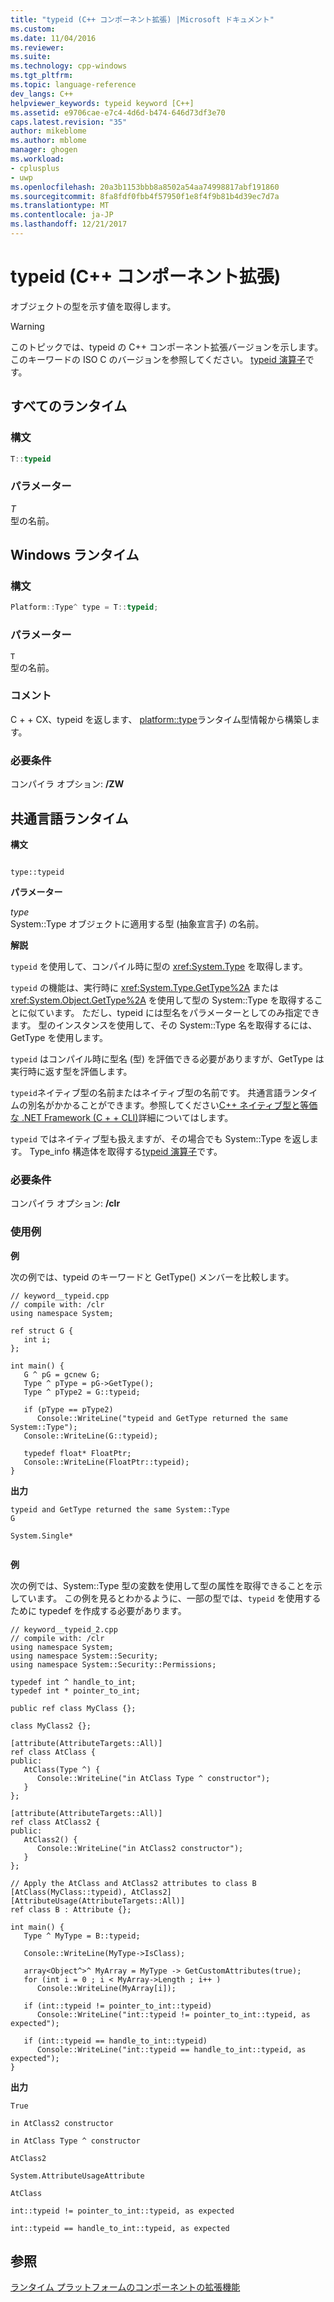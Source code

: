 ```yaml
---
title: "typeid (C++ コンポーネント拡張) |Microsoft ドキュメント"
ms.custom: 
ms.date: 11/04/2016
ms.reviewer: 
ms.suite: 
ms.technology: cpp-windows
ms.tgt_pltfrm: 
ms.topic: language-reference
dev_langs: C++
helpviewer_keywords: typeid keyword [C++]
ms.assetid: e9706cae-e7c4-4d6d-b474-646d73df3e70
caps.latest.revision: "35"
author: mikeblome
ms.author: mblome
manager: ghogen
ms.workload:
- cplusplus
- uwp
ms.openlocfilehash: 20a3b1153bbb8a8502a54aa74998817abf191860
ms.sourcegitcommit: 8fa8fdf0fbb4f57950f1e8f4f9b81b4d39ec7d7a
ms.translationtype: MT
ms.contentlocale: ja-JP
ms.lasthandoff: 12/21/2017
---
```

# <a name="typeid--c-component-extensions"></a>typeid (C++ コンポーネント拡張)
オブジェクトの型を示す値を取得します。  
  
> [!WARNING]
>  このトピックでは、typeid の C++ コンポーネント拡張バージョンを示します。 このキーワードの ISO C のバージョンを参照してください。 [typeid 演算子](../cpp/typeid-operator.md)です。  
  
## <a name="all-runtimes"></a>すべてのランタイム  
  
### <a name="syntax"></a>構文  
  
```cpp  
T::typeid  
```  
  
### <a name="parameters"></a>パラメーター  
 *T*  
 型の名前。  
  
## <a name="windows-runtime"></a>Windows ランタイム  
  
### <a name="syntax"></a>構文  
  
```cpp  
Platform::Type^ type = T::typeid;  
```  
  
### <a name="parameters"></a>パラメーター  
 `T`  
 型の名前。  
  
### <a name="remarks"></a>コメント  
 C + + CX、typeid を返します、 [platform::type](../cppcx/platform-type-class.md)ランタイム型情報から構築します。  
  
### <a name="requirements"></a>必要条件  
 コンパイラ オプション: **/ZW**  
  
## <a name="common-language-runtime"></a>共通言語ランタイム 
 **構文**  
  
```  
  
type::typeid  
```  
  
 **パラメーター**  
  
 *type*  
 System::Type オブジェクトに適用する型 (抽象宣言子) の名前。  
  
 **解説**  
  
 `typeid` を使用して、コンパイル時に型の <xref:System.Type> を取得します。  
  
 `typeid` の機能は、実行時に <xref:System.Type.GetType%2A> または <xref:System.Object.GetType%2A> を使用して型の System::Type を取得することに似ています。 ただし、typeid には型名をパラメーターとしてのみ指定できます。  型のインスタンスを使用して、その System::Type 名を取得するには、GetType を使用します。  
  
 `typeid` はコンパイル時に型名 (型) を評価できる必要がありますが、GetType は実行時に返す型を評価します。  
  
 `typeid`ネイティブ型の名前またはネイティブ型の名前です。 共通言語ランタイムの別名がかかることができます。参照してください[C++ ネイティブ型と等価な .NET Framework (C + + CLI)](../dotnet/dotnet-framework-equivalents-to-cpp-native-types-cpp-cli.md)詳細についてはします。  
  
 `typeid` ではネイティブ型も扱えますが、その場合でも System::Type を返します。  Type_info 構造体を取得する[typeid 演算子](../cpp/typeid-operator.md)です。  
  
### <a name="requirements"></a>必要条件  
 コンパイラ オプション: **/clr**  
  
### <a name="examples"></a>使用例  
 **例**  
  
 次の例では、typeid のキーワードと GetType() メンバーを比較します。  
  
```  
// keyword__typeid.cpp  
// compile with: /clr  
using namespace System;  
  
ref struct G {  
   int i;  
};  
  
int main() {  
   G ^ pG = gcnew G;  
   Type ^ pType = pG->GetType();  
   Type ^ pType2 = G::typeid;  
  
   if (pType == pType2)  
      Console::WriteLine("typeid and GetType returned the same System::Type");  
   Console::WriteLine(G::typeid);  
  
   typedef float* FloatPtr;  
   Console::WriteLine(FloatPtr::typeid);  
}  
```  
  
 **出力**  
  
```Output  
typeid and GetType returned the same System::Type  
G  
  
System.Single*  
  
```  
  
 **例**  
  
 次の例では、System::Type 型の変数を使用して型の属性を取得できることを示しています。  この例を見るとわかるように、一部の型では、`typeid` を使用するために typedef を作成する必要があります。  
  
```  
// keyword__typeid_2.cpp  
// compile with: /clr  
using namespace System;  
using namespace System::Security;  
using namespace System::Security::Permissions;  
  
typedef int ^ handle_to_int;  
typedef int * pointer_to_int;  
  
public ref class MyClass {};  
  
class MyClass2 {};  
  
[attribute(AttributeTargets::All)]  
ref class AtClass {  
public:  
   AtClass(Type ^) {  
      Console::WriteLine("in AtClass Type ^ constructor");  
   }  
};  
  
[attribute(AttributeTargets::All)]  
ref class AtClass2 {  
public:  
   AtClass2() {  
      Console::WriteLine("in AtClass2 constructor");  
   }  
};  
  
// Apply the AtClass and AtClass2 attributes to class B  
[AtClass(MyClass::typeid), AtClass2]     
[AttributeUsage(AttributeTargets::All)]  
ref class B : Attribute {};  
  
int main() {  
   Type ^ MyType = B::typeid;  
  
   Console::WriteLine(MyType->IsClass);  
  
   array<Object^>^ MyArray = MyType -> GetCustomAttributes(true);  
   for (int i = 0 ; i < MyArray->Length ; i++ )  
      Console::WriteLine(MyArray[i]);  
  
   if (int::typeid != pointer_to_int::typeid)  
      Console::WriteLine("int::typeid != pointer_to_int::typeid, as expected");  
  
   if (int::typeid == handle_to_int::typeid)  
      Console::WriteLine("int::typeid == handle_to_int::typeid, as expected");  
}  
```  
  
 **出力**  
  
```Output  
True  
  
in AtClass2 constructor  
  
in AtClass Type ^ constructor  
  
AtClass2  
  
System.AttributeUsageAttribute  
  
AtClass  
  
int::typeid != pointer_to_int::typeid, as expected  
  
int::typeid == handle_to_int::typeid, as expected  
```  
  
## <a name="see-also"></a>参照  
 [ランタイム プラットフォームのコンポーネントの拡張機能](../windows/component-extensions-for-runtime-platforms.md)